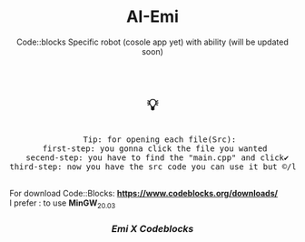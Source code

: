<h1 align='center'>
  AI-Emi
  </h1>
<p align='center'> Code::blocks Specific robot (cosole app yet) with ability (will be updated soon) </p>
                                                            </>
                                                            
<pre align='center'>
                          <h1 align='center'>💡</h1>
   Tip: for opening each file(Src):
  first-step: you gonna click the file you wanted 
  secend-step: you have to find the "main.cpp" and click✔
third-step: now you have the src code you can use it but ©/lisense is stil here :)
                                  </pre>
For download Code::Blocks: **https://www.codeblocks.org/downloads/** </br>
I prefer : to use **MinGW**<sub>20.03</sub>

<h3 align='center'><i>Emi X Codeblocks</i></h3>
